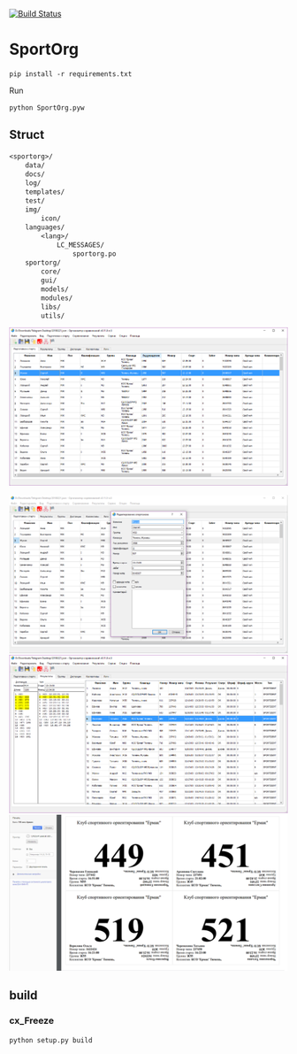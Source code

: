 [![Build Status](https://api.travis-ci.org/sportorg/pysport.svg?branch=dev)](https://api.travis-ci.org/sportorg/pysport)

# SportOrg

```commandline
pip install -r requirements.txt
```

Run

```commandline
python SportOrg.pyw
```

## Struct

```
<sportorg>/
    data/
    docs/
    log/
    templates/
    test/
    img/
        icon/
    languages/
        <lang>/
            LC_MESSAGES/
                sportorg.po
    sportorg/
        core/
        gui/
        models/
        modules/
        libs/
        utils/
```

![Mainwindow sportorg](img/mainwindow.png)

![Dialogedit sportorg](img/dialogedit.png)
![Result sportorg](img/result.png)
![Bibprintout sportorg](img/bibprintout.png)


## build

### cx_Freeze

`python setup.py build`
